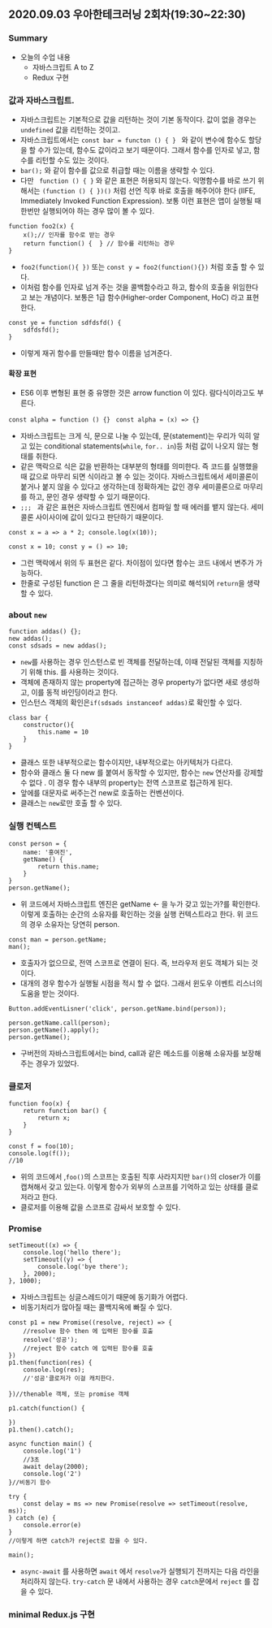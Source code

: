 ## 2020.09.03 우아한테크러닝 2회차(19:30~22:30)


### Summary
- 오늘의 수업 내용
	- 자바스크립트 A to Z
	- Redux 구현

### 값과 자바스크립트.
-  자바스크립트는 기본적으로 값을 리턴하는 것이 기본 동작이다. 값이 없을 경우는 `undefined` 값을 리턴하는 것이고.
-  자바스크립트에서는 `const bar = functon () { } ` 와 같이 변수에 함수도 할당을 할 수가 있는데, 함수도 값이라고 보기 때문이다. 그래서 함수를 인자로 넣고, 함수를 리턴할 수도 있는 것이다.
- `bar();` 와 같이 함수를 값으로 취급할 때는 이름을 생략할 수 있다. 
- 다만 ` function () { }` 와 같은 표현은 허용되지 않는다. 익명함수를 바로 쓰기 위해서는  `(function () { })()` 처럼 선언 직후 바로 호출을 해주어야 한다 (IIFE, Immediately Invoked Function Expression). 보통 이런 표현은 앱이 실행될 때 한번만 실행되어야 하는 경우 많이 볼 수 있다.


```
function foo2(x) {
	x();// 인자를 함수로 받는 경우
  	return function() {  } // 함수를 리턴하는 경우
}
```


- `foo2(function(){ })` 또는 `const y = foo2(function(){})` 처럼 호출 할 수 있다.  
- 이처럼 함수를 인자로 넘겨 주는 것을 콜백함수라고 하고, 함수의 호출을 위임한다고 보는 개념이다. 보통은 1급 함수(Higher-order Component, HoC) 라고 표현한다.

```
const ye = function sdfdsfd() {
    sdfdsfd();
} 
```
- 이렇게 재귀 함수를 만들때만 함수 이름을 넘겨준다.

#### 확장 표현
- ES6 이후 변형된 표현 중 유명한 것은 arrow function 이 있다. 람다식이라고도 부른다.

`const alpha = function () {} `
`const alpha = (x) => {}`  

- 자바스크립트는 크게 식, 문으로 나눌 수 있는데, 문(statement)는 우리가 익히 알고 있는 conditional statements(`while`, `for.. in`)등 처럼 값이 나오지 않는 형태를 취한다.
- 같은 맥락으로 식은 값을 반환하는 대부분의 형태를 의미한다. 즉 코드를 실행했을때 값으로 마무리 되면 식이라고 볼 수 있는 것이다. 자바스크립트에서 세미콜론이 붙거나 붙지 않을 수 있다고 생각하는데 정확하게는 값인 경우 세미콜론으로 마무리를 하고, 문인 경우 생략할 수 있기 때문이다.
- `;;; ` 과 같은 표현은 자바스크립트 엔진에서 컴파일 할 때 에러를 뱉지 않는다. 세미콜론 사이사이에 값이 있다고 판단하기 때문이다.

`const x = a => a * 2;
console.log(x(10));
`

`const x = 10;
const y = () => 10;`
- 그런 맥락에서 위의 두 표현은 같다. 차이점이 있다면 함수는 코드 내에서 변주가 가능하다.
- 한줄로 구성된 function 은 그 줄을 리턴하겠다는 의미로 해석되어 `return`을 생략할 수 있다.


### about `new`

```
function addas() {};
new addas();
const sdsads = new addas();
```

-  `new`를 사용하는 경우 인스턴스로 빈 객체를 전달하는데, 이때 전달된 객체를 지칭하기 위해 this. 를 사용하는 것이다.
- 객체에 존재하지 않는 property에 접근하는 경우 property가 없다면 새로 생성하고, 이를 동적 바인딩이라고 한다.
- 인스턴스 객체의 확인은`if(sdsads instanceof addas)`로 확인할 수 있다.

```
class bar {
    constructor(){
        this.name = 10
    }
}
```

- 클래스 또한 내부적으로는 함수이지만, 내부적으로는 아키텍처가 다르다. 
- 함수와 클래스 둘 다 new 를 붙여서 동작할 수 있지만, 함수는 `new` 연산자를 강제할 수 없다 . 이 경우 함수 내부의 property는 전역 스코프로 접근하게 된다.
- 앞에를 대문자로 써주는건 new로 호출하는 컨벤션이다. 
- 클래스는 `new`로만 호출 할 수 있다.



### 실행 컨텍스트

```
const person = {
    name: '홍여진',
    getName() {
        return this.name;
    }
}
person.getName();
```
- 위 코드에서 자바스크립트 엔진은 getName <- 을 누가 갖고 있는가?를 확인한다. 이렇게 호출하는 순간의 소유자를 확인하는 것을 실행 컨텍스트라고 한다. 위 코드의 경우 소유자는 당연히 person.

```
const man = person.getName;
man();
```
- 호출자가 없으므로, 전역 스코프로 연결이 된다. 즉, 브라우저 윈도 객체가 되는 것이다.
- 대개의 경우 함수가 실행될 시점을 적시 할 수 없다. 그래서 윈도우 이벤트 리스너의 도움을 받는 것이다. 

```
Button.addEventLisner('click', person.getName.bind(person));

person.getName.call(person);
person.getName().apply();
person.getName();
```
- 구버전의 자바스크립트에서는 bind, call과 같은 메소드를 이용해 소유자를 보장해주는 경우가 있었다.


### 클로저
```
function foo(x) {
    return function bar() {
        return x;
    }
}

const f = foo(10);
console.log(f());
//10 
```
- 위의 코드에서 ,`foo()`의 스코프는 호출된 직후 사라지지만 `bar()`의 closer가 이를 캡쳐해서 갖고 있는다. 이렇게 함수가 외부의 스코프를 기억하고 있는 상태를 클로저라고 한다.
- 클로저를 이용해 값을 스코프로 감싸서 보호할 수 있다.

### Promise
```
setTimeout((x) => {
    console.log('hello there');   
    setTimeout((y) => {
        console.log('bye there'); 
    }, 2000);
}, 1000);

```

- 자바스크립트는 싱글스레드이기 때문에 동기화가 어렵다.
- 비동기처리가 많아질 때는 콜백지옥에 빠질 수 있다.

```
const p1 = new Promise((resolve, reject) => {
    //resolve 함수 then 에 입력된 함수를 호출
    resolve('성공');
    //reject 함수 catch 에 입력된 함수를 호출
})
p1.then(function(res) {
    console.log(res);
    //'성공'클로저가 이걸 캐치한다.
  
})//thenable 객체, 또는 promise 객체

p1.catch(function() {

})
p1.then().catch();
```

```
async function main() {
    console.log('1')
    //3초
    await delay(2000);
    console.log('2')
}//비동기 함수 

try {
    const delay = ms => new Promise(resolve => setTimeout(resolve, ms));
} catch (e) {
    console.error(e)
} 
//이렇게 하면 catch가 reject로 잡을 수 있다.

main();
```
- `async-await` 를 사용하면 `await` 에서 `resolve`가 실행되기 전까지는 다음 라인을 처리하지 않는다.  `try-catch`  문 내에서 사용하는 경우 `catch`문에서 `reject` 를 잡을 수 있다.

### minimal Redux.js 구현

